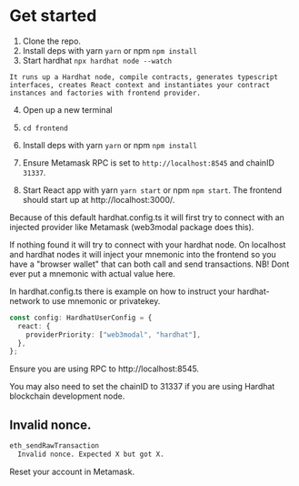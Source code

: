 # Get started

1. Clone the repo.
2. Install deps with yarn `yarn` or npm `npm install`
3. Start hardhat `npx hardhat node --watch`

```text
It runs up a Hardhat node, compile contracts, generates typescript interfaces, creates React context and instantiates your contract instances and factories with frontend provider.
```

4. Open up a new terminal
5. `cd frontend`
6. Install deps with yarn `yarn` or npm `npm install`


8. Ensure Metamask RPC is set to `http://localhost:8545` and chainID `31337`.
9. Start React app with yarn `yarn start` or npm `npm start`. The frontend should start up at http://localhost:3000/.

Because of this default hardhat.config.ts it will first try to connect with an injected provider like Metamask (web3modal package does this).

If nothing found it will try to connect with your hardhat node. On localhost and hardhat nodes it will inject your mnemonic into the frontend so you have a "browser wallet" that can both call and send transactions. NB! Dont ever put a mnemonic with actual value here.

In hardhat.config.ts there is example on how to instruct your hardhat-network to use mnemonic or privatekey.

```ts
const config: HardhatUserConfig = {
  react: {
    providerPriority: ["web3modal", "hardhat"],
  },
};
```

Ensure you are using RPC to http://localhost:8545.

You may also need to set the chainID to 31337 if you are using Hardhat blockchain development node.

## Invalid nonce.

```bash
eth_sendRawTransaction
  Invalid nonce. Expected X but got X.
```

Reset your account in Metamask.
